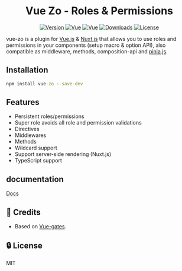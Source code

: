 
<h1 align="center" style="text-align:center">Vue Zo - Roles & Permissions</h1>

<p align="center">
  <a href="https://www.npmjs.com/package/vue-zo"><img src="https://img.shields.io/npm/v/vue-zo.svg" alt="Version"></a>
  <a href="https://vuejs.org/"><img src="https://badgen.net/badge/Vue/2.x/cyan" alt="Vue"></a>
  <a href="https://vuejs.org/"><img src="https://badgen.net/badge/Vue/3.x/cyan" alt="Vue"></a>
  <a href="https://www.npmjs.com/package/vue-zo"><img src="https://img.shields.io/npm/dm/vue-zo.svg" alt="Downloads"></a>
  <a href="LICENSE"><img src="https://img.shields.io/npm/l/vue-zo.svg" alt="License"></a>
</p>

vue-zo is a plugin for [Vue.js](https://vuejs.org/) & [Nuxt.js](https://nuxtjs.org/) that allows you to use roles and permissions in your components (setup macro & option API), also compatible as middleware, methods, composition-api and [pinia.js](https://pinia.vuejs.org/).

## Installation

```cmd
npm install vue-zo --save-dev
```
## Features

- Persistent roles/permissions
- Super role avoids all role and permission validations
- Directives
- Middlewares
- Methods
- Wildcard support
- Support server-side rendering (Nuxt.js)
- TypeScript support

## documentation
[Docs](https://github.com/thonymg/vue-zo/tree/master/docs)

## 🙈 Credits

- Based on [Vue-gates](https://github.com/williamcruzme/vue-gates).

## 🔒 License

MIT
